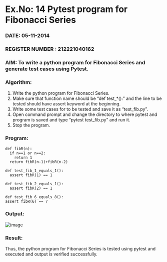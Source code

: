 # Ex.No: 14 Pytest program for Fibonacci Series
### DATE: 05-11-2014                                                                           
### REGISTER NUMBER : 212221040162
### AIM: To write a python program for Fibonacci Series and generate test cases using Pytest. 

### Algorithm:

1. Write the python program for Fibonacci Series. 
2. Make sure that function name should be “def test_*():” and the line to be tested 
should have assert keyword at the beginning. 
3. Write some test cases for to be tested and save it as “test_fib.py”. 
4. Open command prompt and change the directory to where pytest and program is 
saved and type “pytest test_fib.py” and run it. 
5. Stop the program.

### Program:

```
def fibR(n): 
  if n==1 or n==2: 
    return 1 
  return fibR(n-1)+fibR(n-2)

def test_fib_1_equals_1(): 
  assert fibR(1) == 1

def test_fib_2_equals_1(): 
  assert fibR(2) == 1

def test_fib_6_equals_8(): 
assert fibR(6) == 7 
```


### Output:


![image](https://github.com/user-attachments/assets/77b43ce7-abb5-49af-aeac-715ee1bc528c)

### Result:
Thus, the python program for Fibonacci Series is tested using pytest and executed and output is verified successfully.



